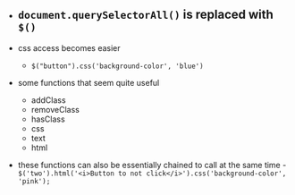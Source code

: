 - ## `document.querySelectorAll()` is replaced with `$()`
- css access becomes easier
	- `$("button").css('background-color', 'blue')`

- some functions that seem quite useful 
	- addClass
	- removeClass
	- hasClass
	- css
	- text
	- html

- these functions can also be essentially chained to call at the same time
		- `$('two').html('<i>Button to not click</i>').css('background-color', 'pink');`